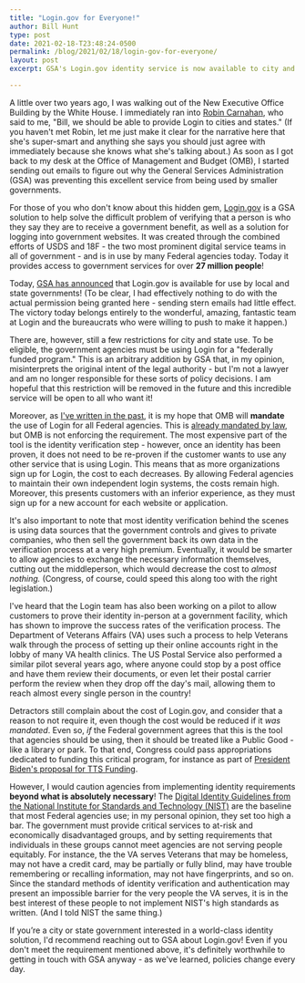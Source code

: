 ```yaml
---
title: "Login.gov for Everyone!"
author: Bill Hunt
type: post
date: 2021-02-18-T23:48:24-0500
permalink: /blog/2021/02/18/login-gov-for-everyone/
layout: post
excerpt: GSA's Login.gov identity service is now available to city and state governments!  This is literally the biggest and most important govtech news to come out in the last five years!

---
```


A little over two years ago, I was walking out of the New Executive Office Building by the White House. I immediately ran into [Robin Carnahan](https://twitter.com/RobinCarnahan), who said to me, "Bill, we should be able to provide Login to cities and states." (If you haven't met Robin, let me just make it clear for the narrative here that she's super-smart and anything she says you should just agree with immediately because she knows what she's talking about.) As soon as I got back to my desk at the Office of Management and Budget (OMB), I started sending out emails to figure out why the General Services Administration (GSA) was preventing this excellent service from being used by smaller governments.

For those of you who don't know about this hidden gem, [Login.gov](https://login.gov/) is a GSA solution to help solve the difficult problem of verifying that a person is who they say they are to receive a government benefit, as well as a solution for logging into government websites.  It was created through the combined efforts of USDS and 18F - the two most prominent digital service teams in all of government - and is in use by many Federal agencies today. Today it provides access to government services for over **27 million people**!

Today, [GSA has announced](https://www.gsa.gov/blog/2021/02/18/logingov-to-provide-authentication-and-identity-proofing-services-to-a-limited-number-of-federally-funded-state-and-local-government-programs) that Login.gov is available for use by local and state governments!  (To be clear, I had effectively nothing to do with the actual permission being granted here - sending stern emails had little effect. The victory today belongs entirely to the wonderful, amazing, fantastic team at Login and the bureaucrats who were willing to push to make it happen.)

There are, however, still a few restrictions for city and state use. To be eligible, the government agencies must be using Login for a "federally funded program." This is an arbitrary addition by GSA that, in my opinion, misinterprets the original intent of the legal authority - but I'm not a lawyer and am no longer responsible for these sorts of policy decisions. I am hopeful that this restriction will be removed in the future and this incredible service will be open to all who want it!

Moreover, as [I've written in the past](/blog/2020/12/18/federal-policy-recs/#4-solve-identity-once-and-for-all), it is my hope that OMB will **mandate** the use of Login for all Federal agencies. This is [already mandated by law](https://uscode.house.gov/view.xhtml?req=granuleid:USC-prelim-title6-section1523&num=0&edition=prelim), but OMB is not enforcing the requirement. The most expensive part of the tool is the identity verification step - however, once an identity has been proven, it does not need to be re-proven if the customer wants to use any other service that is using Login. This means that as more organizations sign up for Login, the cost to each decreases. By allowing Federal agencies to maintain their own independent login systems, the costs remain high. Moreover, this presents customers with an inferior experience, as they must sign up for a new account for each website or application.

It's also important to note that most identity verification behind the scenes is using data sources that the government controls and gives to private companies, who then sell the government back its own data in the verification process at a very high premium. Eventually, it would be smarter to allow agencies to exchange the necessary information themselves, cutting out the middleperson, which would decrease the cost to _almost nothing._ (Congress, of course, could speed this along too with the right legislation.)

I've heard that the Login team has also been working on a pilot to allow customers to prove their identity in-person at a government facility, which has shown to improve the success rates of the verification process. The Department of Veterans Affairs (VA) uses such a process to help Veterans walk through the process of setting up their online accounts right in the lobby of many VA health clinics. The US Postal Service also performed a similar pilot several years ago, where anyone could stop by a post office and have them review their documents, or even let their postal carrier perform the review when they drop off the day's mail, allowing them to reach almost every single person in the country!

Detractors still complain about the cost of Login.gov, and consider that a reason to not require it, even though the cost would be reduced if it _was mandated_. Even so, _if_ the Federal government agrees that this is the tool that agencies should be using, then it should be treated like a Public Good - like a library or park. To that end, Congress could pass appropriations dedicated to funding this critical program, for instance as part of [President Biden's proposal for TTS Funding](https://www.whitehouse.gov/briefing-room/legislation/2021/01/20/president-biden-announces-american-rescue-plan/).

However, I would caution agencies from implementing identity requirements **beyond what is absolutely necessary**! The [Digital Identity Guidelines from the National Institute for Standards and Technology (NIST)](https://www.nist.gov/itl/tig/projects/special-publication-800-63) are the baseline that most Federal agencies use; in my personal opinion, they set too high a bar. The government must provide critical services to at-risk and economically disadvantaged groups, and by setting requirements that individuals in these groups cannot meet agencies are not serving people equitably. For instance, the the VA serves Veterans that may be homeless, may not have a credit card, may be partially or fully blind, may have trouble remembering or recalling information, may not have fingerprints, and so on.  Since the standard methods of identity verification and authentication may present an impossible barrier for the very people the VA serves, it is in the best interest of these people to not implement NIST's high standards as written. (And I told NIST the same thing.)

If you’re a city or state government interested in a world-class identity solution, I'd recommend reaching out to GSA about Login.gov! Even if you don't meet the requirement mentioned above, it's definitely worthwhile to getting in touch with GSA anyway - as we've learned, policies change every day.